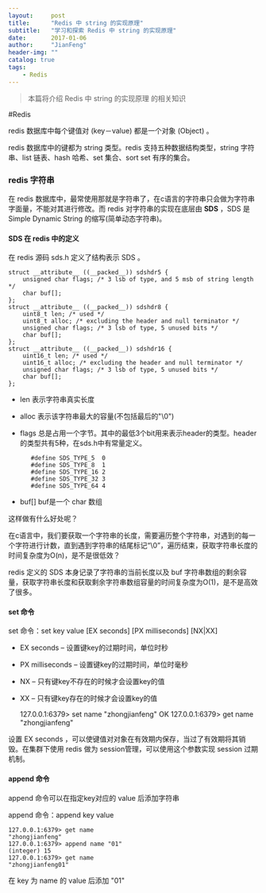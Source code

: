 ```yaml
---
layout:     post
title:      "Redis 中 string 的实现原理"
subtitle:   "学习和探索 Redis 中 string 的实现原理"
date:       2017-01-06
author:     "JianFeng"
header-img: ""
catalog: true
tags:
    - Redis
---
```


> 本篇将介绍 Redis 中 string 的实现原理 的相关知识

#Redis

redis 数据库中每个键值对 (key－value) 都是一个对象 (Object) 。

redis 数据库中的键都为 string 类型。redis 支持五种数据结构类型，string 字符串、list 链表、hash 哈希、set 集合、sort set 有序的集合。




### redis 字符串
在 redis 数据库中，最常使用那就是字符串了，在c语言的字符串只会做为字符串字面量，不能对其进行修改。而 redis 对字符串的实现在底层由 **SDS** ，SDS 是 Simple Dynamic String 的缩写(简单动态字符串)。



#### SDS 在 redis 中的定义
在 redis 源码 sds.h 定义了结构表示 SDS 。
	
	struct __attribute__ ((__packed__)) sdshdr5 {
	    unsigned char flags; /* 3 lsb of type, and 5 msb of string length */
	    char buf[];
	};
	struct __attribute__ ((__packed__)) sdshdr8 {
	    uint8_t len; /* used */
	    uint8_t alloc; /* excluding the header and null terminator */
	    unsigned char flags; /* 3 lsb of type, 5 unused bits */
	    char buf[];
	};
	struct __attribute__ ((__packed__)) sdshdr16 {
	    uint16_t len; /* used */
	    uint16_t alloc; /* excluding the header and null terminator */
	    unsigned char flags; /* 3 lsb of type, 5 unused bits */
	    char buf[];
	};

- len 表示字符串真实长度
- alloc 表示该字符串最大的容量(不包括最后的"\0")
- flags 总是占用一个字节。其中的最低3个bit用来表示header的类型。header的类型共有5种，在sds.h中有常量定义。

		 #define SDS_TYPE_5  0
		 #define SDS_TYPE_8  1
		 #define SDS_TYPE_16 2
		 #define SDS_TYPE_32 3
		 #define SDS_TYPE_64 4 

- buf[] buf是一个 char 数组

这样做有什么好处呢？

在c语言中，我们要获取一个字符串的长度，需要遍历整个字符串，对遇到的每一个字符进行计数，直到遇到字符串的结尾标记“\0”，遍历结束，获取字符串长度的时间复杂度为O(n)，是不是很低效？

redis 定义的 SDS 本身记录了字符串的当前长度以及 buf 字符串数组的剩余容量，获取字符串长度和获取剩余字符串数组容量的时间复杂度为O(1)，是不是高效了很多。


#### set 命令
set 命令：set key value [EX seconds] [PX milliseconds] [NX|XX]

- EX seconds – 设置键key的过期时间，单位时秒
- PX milliseconds – 设置键key的过期时间，单位时毫秒
- NX – 只有键key不存在的时候才会设置key的值
- XX – 只有键key存在的时候才会设置key的值

	127.0.0.1:6379> set name "zhongjianfeng"
	OK
	127.0.0.1:6379> get name
	"zhongjianfeng"

设置 EX seconds ，可以使键值对对象在有效期内保存，当过了有效期将其销毁。在集群下使用 redis 做为 session管理，可以使用这个参数实现 session 过期机制。


#### append 命令
append 命令可以在指定key对应的 value 后添加字符串

append 命令：append key value

	127.0.0.1:6379> get name
	"zhongjianfeng"
	127.0.0.1:6379> append name "01"
	(integer) 15
	127.0.0.1:6379> get name
	"zhongjianfeng01"
	
在 key 为 name 的 value 后添加 "01"


